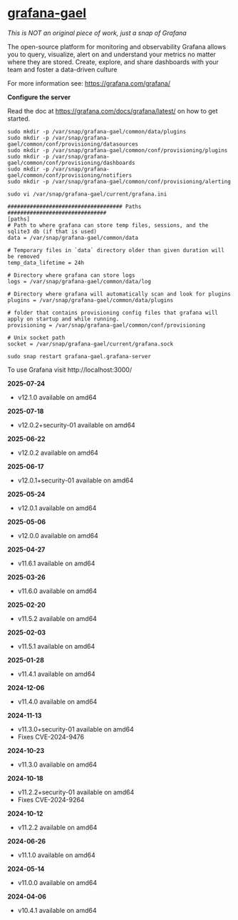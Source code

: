 # [grafana-gael](https://snapcraft.io/grafana-gael)

_This is NOT an original piece of work, just a snap of Grafana_

The open-source platform for monitoring and observability
Grafana allows you to query, visualize, alert on and understand your metrics no matter where they are stored. Create, explore, and share dashboards with your team and foster a data-driven culture

For more information see: https://grafana.com/grafana/

**Configure the server**

Read the doc at https://grafana.com/docs/grafana/latest/ on how to get started.

```
sudo mkdir -p /var/snap/grafana-gael/common/data/plugins
sudo mkdir -p /var/snap/grafana-gael/common/conf/provisioning/datasources
sudo mkdir -p /var/snap/grafana-gael/common/conf/provisioning/plugins
sudo mkdir -p /var/snap/grafana-gael/common/conf/provisioning/dashboards
sudo mkdir -p /var/snap/grafana-gael/common/conf/provisioning/notifiers
sudo mkdir -p /var/snap/grafana-gael/common/conf/provisioning/alerting

sudo vi /var/snap/grafana-gael/current/grafana.ini
```

```
#################################### Paths ###############################
[paths]
# Path to where grafana can store temp files, sessions, and the sqlite3 db (if that is used)
data = /var/snap/grafana-gael/common/data

# Temporary files in `data` directory older than given duration will be removed
temp_data_lifetime = 24h

# Directory where grafana can store logs
logs = /var/snap/grafana-gael/common/data/log

# Directory where grafana will automatically scan and look for plugins
plugins = /var/snap/grafana-gael/common/data/plugins

# folder that contains provisioning config files that grafana will apply on startup and while running.
provisioning = /var/snap/grafana-gael/common/conf/provisioning

# Unix socket path
socket = /var/snap/grafana-gael/current/grafana.sock
```

`sudo snap restart grafana-gael.grafana-server`

To use Grafana visit http://localhost:3000/

**2025-07-24**
* v12.1.0 available on amd64

**2025-07-18**
* v12.0.2+security-01 available on amd64

**2025-06-22**
* v12.0.2 available on amd64

**2025-06-17**
* v12.0.1+security-01 available on amd64

**2025-05-24**
* v12.0.1 available on amd64

**2025-05-06**
* v12.0.0 available on amd64

**2025-04-27**
* v11.6.1 available on amd64

**2025-03-26**
* v11.6.0 available on amd64

**2025-02-20**
* v11.5.2 available on amd64

**2025-02-03**
* v11.5.1 available on amd64

**2025-01-28**
* v11.4.1 available on amd64

**2024-12-06**
* v11.4.0 available on amd64

**2024-11-13**
* v11.3.0+security-01 available on amd64
* Fixes CVE-2024-9476

**2024-10-23**
* v11.3.0 available on amd64

**2024-10-18**
* v11.2.2+security-01 available on amd64
* Fixes CVE-2024-9264

**2024-10-12**
* v11.2.2 available on amd64

**2024-06-26**
* v11.1.0 available on amd64

**2024-05-14**
* v11.0.0 available on amd64

**2024-04-06**
* v10.4.1 available on amd64

